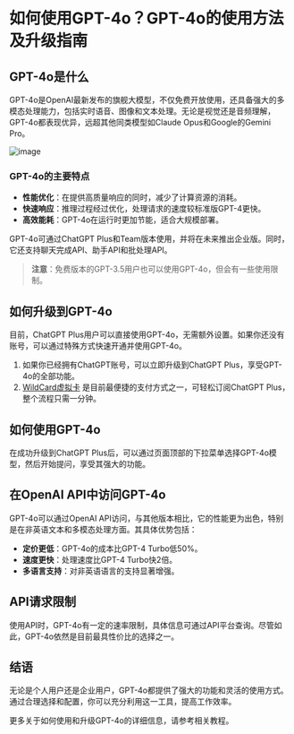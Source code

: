 # 如何使用GPT-4o？GPT-4o的使用方法及升级指南

## GPT-4o是什么

GPT-4o是OpenAI最新发布的旗舰大模型，不仅免费开放使用，还具备强大的多模态处理能力，包括实时语音、图像和文本处理。无论是视觉还是音频理解，GPT-4o都表现优异，远超其他同类模型如Claude Opus和Google的Gemini Pro。

![image](https://github.com/user-attachments/assets/423a7fed-b6e3-4d5b-b39b-be4bb5a66a2d)

### GPT-4o的主要特点

- **性能优化**：在提供高质量响应的同时，减少了计算资源的消耗。
- **快速响应**：推理过程经过优化，处理请求的速度较标准版GPT-4更快。
- **高效能耗**：GPT-4o在运行时更加节能，适合大规模部署。

GPT-4o可通过ChatGPT Plus和Team版本使用，并将在未来推出企业版。同时，它还支持聊天完成API、助手API和批处理API。

> **注意**：免费版本的GPT-3.5用户也可以使用GPT-4o，但会有一些使用限制。

## 如何升级到GPT-4o

目前，ChatGPT Plus用户可以直接使用GPT-4o，无需额外设置。如果你还没有账号，可以通过特殊方式快速开通并使用GPT-4o。

1. 如果你已经拥有ChatGPT账号，可以立即升级到ChatGPT Plus，享受GPT-4o的全部功能。
2. [WildCard虚拟卡](https://bit.ly/WildCardo) 是目前最便捷的支付方式之一，可轻松订阅ChatGPT Plus，整个流程只需一分钟。

## 如何使用GPT-4o

在成功升级到ChatGPT Plus后，可以通过页面顶部的下拉菜单选择GPT-4o模型，然后开始提问，享受其强大的功能。

## 在OpenAI API中访问GPT-4o

GPT-4o可以通过OpenAI API访问，与其他版本相比，它的性能更为出色，特别是在非英语文本和多模态处理方面。其具体优势包括：

- **定价更低**：GPT-4o的成本比GPT-4 Turbo低50%。
- **速度更快**：处理速度比GPT-4 Turbo快2倍。
- **多语言支持**：对非英语语言的支持显著增强。


## API请求限制

使用API时，GPT-4o有一定的速率限制，具体信息可通过API平台查询。尽管如此，GPT-4o依然是目前最具性价比的选择之一。

## 结语

无论是个人用户还是企业用户，GPT-4o都提供了强大的功能和灵活的使用方式。通过合理选择和配置，你可以充分利用这一工具，提高工作效率。

更多关于如何使用和升级GPT-4o的详细信息，请参考相关教程。


